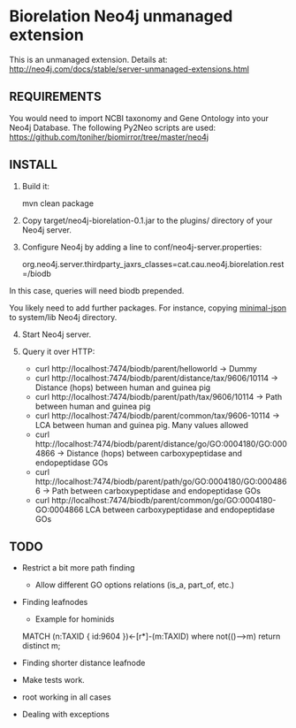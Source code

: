 # Biorelation Neo4j unmanaged extension

This is an unmanaged extension. Details at: http://neo4j.com/docs/stable/server-unmanaged-extensions.html 

## REQUIREMENTS

You would need to import NCBI taxonomy and Gene Ontology into your Neo4j Database. The following Py2Neo scripts are used: https://github.com/toniher/biomirror/tree/master/neo4j


## INSTALL

1. Build it: 

    mvn clean package

2. Copy target/neo4j-biorelation-0.1.jar to the plugins/ directory of your Neo4j server.

3. Configure Neo4j by adding a line to conf/neo4j-server.properties:

    org.neo4j.server.thirdparty_jaxrs_classes=cat.cau.neo4j.biorelation.rest=/biodb

In this case, queries will need biodb prepended.

You likely need to add further packages. For instance, copying [minimal-json](http://mvnrepository.com/artifact/com.eclipsesource.minimal-json) to system/lib Neo4j directory.

4. Start Neo4j server.

5. Query it over HTTP:

    * curl http://localhost:7474/biodb/parent/helloworld -> Dummy
    * curl http://localhost:7474/biodb/parent/distance/tax/9606/10114 -> Distance (hops) between human and guinea pig
    * curl http://localhost:7474/biodb/parent/path/tax/9606/10114 -> Path between human and guinea pig
    * curl http://localhost:7474/biodb/parent/common/tax/9606-10114 -> LCA between human and guinea pig. Many values allowed
    * curl http://localhost:7474/biodb/parent/distance/go/GO:0004180/GO:0004866 -> Distance (hops) between carboxypeptidase and endopeptidase GOs
    * curl http://localhost:7474/biodb/parent/path/go/GO:0004180/GO:0004866 -> Path between carboxypeptidase and endopeptidase GOs
    * curl http://localhost:7474/biodb/parent/common/go/GO:0004180-GO:0004866 LCA between carboxypeptidase and endopeptidase GOs


## TODO


* Restrict a bit more path finding
	* Allow different GO options relations (is_a, part_of, etc.)
* Finding leafnodes
	* Example for hominids

    MATCH (n:TAXID { id:9604 })<-[r*]-(m:TAXID)
    where not(()-->m)
    return distinct m;

* Finding shorter distance leafnode

* Make tests work.

* root working in all cases
* Dealing with exceptions



